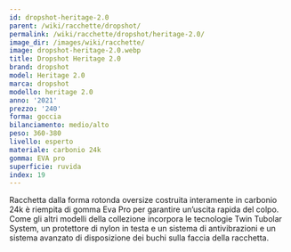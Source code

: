 ```yaml
---
id: dropshot-heritage-2.0
parent: /wiki/racchette/dropshot/
permalink: /wiki/racchette/dropshot/heritage-2.0/
image_dir: /images/wiki/racchette/
image: dropshot-heritage-2.0.webp
title: Dropshot Heritage 2.0
brand: dropshot
model: Heritage 2.0
marca: dropshot
modello: heritage 2.0
anno: '2021'
prezzo: '240'
forma: goccia
bilanciamento: medio/alto
peso: 360-380
livello: esperto
materiale: carbonio 24k
gomma: EVA pro
superficie: ruvida
index: 19
---
```

Racchetta dalla forma rotonda oversize costruita interamente in carbonio 24k è riempita di gomma Eva Pro per garantire un’uscita rapida del colpo. Come gli altri modelli della collezione incorpora le tecnologie Twin Tubolar System, un protettore di nylon in testa e un sistema di antivibrazioni e un sistema avanzato di disposizione dei buchi sulla faccia della racchetta.